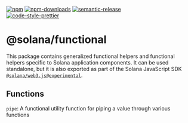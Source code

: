 [![npm][npm-image]][npm-url]
[![npm-downloads][npm-downloads-image]][npm-url]
[![semantic-release][semantic-release-image]][semantic-release-url]
<br />
[![code-style-prettier][code-style-prettier-image]][code-style-prettier-url]

[code-style-prettier-image]: https://img.shields.io/badge/code_style-prettier-ff69b4.svg?style=flat-square
[code-style-prettier-url]: https://github.com/prettier/prettier
[npm-downloads-image]: https://img.shields.io/npm/dm/@solana/functional/experimental.svg?style=flat
[npm-image]: https://img.shields.io/npm/v/@solana/functional/experimental.svg?style=flat
[npm-url]: https://www.npmjs.com/package/@solana/functional/v/experimental
[semantic-release-image]: https://img.shields.io/badge/%20%20%F0%9F%93%A6%F0%9F%9A%80-semantic--release-e10079.svg
[semantic-release-url]: https://github.com/semantic-release/semantic-release

# @solana/functional

This package contains generalized functional helpers and functional helpers
specific to Solana application components. It can be used standalone, but it
is also exported as part of the Solana JavaScript SDK
[`@solana/web3.js@experimental`](https://github.com/solana-labs/solana-web3.js/tree/master/packages/library).

## Functions

`pipe`: A functional utility function for piping a value through various functions
